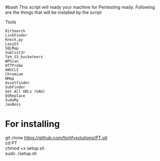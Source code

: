 #bash
This script will ready your machine for Pentesting ready.
Following are the things that will be installed by the script

Tools

    DirSearch
    LinkFinder
    Knock.py
    LazyS3
    SQLMap
    Sublist3r
    Teh_S3_bucketeers
    WPScan
    HTTProbe
    AWSCLI
    Chromium
    NMap
    Assetfinder
    SubFinder
    Get All URLs (GAU)
    QSReplace
    SudoMy
    JexBoss
    
    
<h1>For installing</h1>

git clone https://github.com/fortifysolutions/PT.git <br/>
cd PT <br/>
chmod +x setup.sh <br/>
sudo ./setup.sh <br/>


